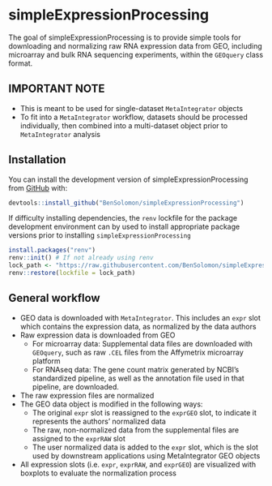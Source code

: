 
<!-- README.md is generated from README.Rmd. Please edit that file -->

# simpleExpressionProcessing

<!-- badges: start -->
<!-- badges: end -->

The goal of simpleExpressionProcessing is to provide simple tools for
downloading and normalizing raw RNA expression data from GEO, including
microarray and bulk RNA sequencing experiments, within the `GEOquery`
class format.

## IMPORTANT NOTE

- This is meant to be used for single-dataset `MetaIntegrator` objects
- To fit into a `MetaIntegrator` workflow, datasets should be processed
  individually, then combined into a multi-dataset object prior to
  `MetaIntegrator` analysis

## Installation

You can install the development version of simpleExpressionProcessing
from [GitHub](https://github.com/) with:

``` r
devtools::install_github("BenSolomon/simpleExpressionProcessing")
```

If difficulty installing dependencies, the `renv` lockfile for the
package development environment can by used to install appropriate
package versions prior to installing `simpleExpressionProcessing`

``` r
install.packages("renv")
renv::init() # If not already using renv
lock_path <- "https://raw.githubusercontent.com/BenSolomon/simpleExpressionProcessing/refs/heads/main/renv.lock"
renv::restore(lockfile = lock_path)
```

## General workflow

- GEO data is downloaded with `MetaIntegrator`. This includes an `expr`
  slot which contains the expression data, as normalized by the data
  authors
- Raw expression data is downloaded from GEO
  - For microarray data: Supplemental data files are downloaded with
    `GEOquery`, such as raw `.CEL` files from the Affymetrix microarray
    platform
  - For RNAseq data: The gene count matrix generated by NCBI’s
    standardized pipeline, as well as the annotation file used in that
    pipeline, are downloaded.
- The raw expression files are normalized
- The GEO data object is modified in the following ways:
  - The original `expr` slot is reassigned to the `exprGEO` slot, to
    indicate it represents the authors’ normalized data
  - The raw, non-normalized data from the supplemental files are
    assigned to the `exprRAW` slot
  - The user normalized data is added to the `expr` slot, which is the
    slot used by downstream applications using MetaIntegrator GEO
    objects
- All expression slots (i.e. `expr`, `exprRAW`, and `exprGEO`) are
  visualized with boxplots to evaluate the normalization process
